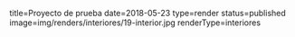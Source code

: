 title=Proyecto de prueba
date=2018-05-23
type=render
status=published
image=img/renders/interiores/19-interior.jpg
renderType=interiores
~~~~~~